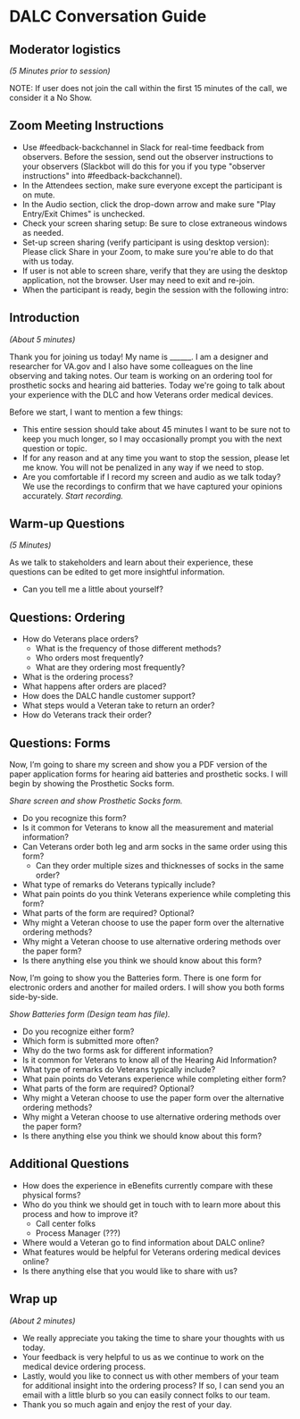 # DALC Conversation Guide
 
## Moderator logistics

_(5 Minutes prior to session)_

NOTE: If user does not join the call within the first 15 minutes of the call, we consider it a No Show.

## Zoom Meeting Instructions
- Use #feedback-backchannel in Slack for real-time feedback from observers. Before the session, send out the observer instructions to your observers (Slackbot will do this for you if you type "observer instructions" into #feedback-backchannel).
- In the Attendees section, make sure everyone except the participant is on mute.
- In the Audio section, click the drop-down arrow and make sure "Play Entry/Exit Chimes" is unchecked.
- Check your screen sharing setup: Be sure to close extraneous windows as needed.
- Set-up screen sharing (verify participant is using desktop version): Please click Share in your Zoom, to make sure you're able to do that with us today.
- If user is not able to screen share, verify that they are using the desktop application, not the browser. User may need to exit and re-join.
- When the participant is ready, begin the session with the following intro:

## Introduction
_(About 5 minutes)_

Thank you for joining us today! My name is ______. I am a designer and researcher for VA.gov and I also have some colleagues on the line observing and taking notes. Our team is working on an ordering tool for prosthetic socks and hearing aid batteries. Today we're going to talk about your experience with the DLC and how Veterans order medical devices.

Before we start, I want to mention a few things:

- This entire session should take about 45 minutes I want to be sure not to keep you much longer, so I may occasionally prompt you with the next question or topic.
- If for any reason and at any time you want to stop the session, please let me know. You will not be penalized in any way if we need to stop.
- Are you comfortable if I record my screen and audio as we talk today? We use the recordings to confirm that we have captured your opinions accurately.
_Start recording._

## Warm-up Questions
_(5 Minutes)_

As we talk to stakeholders and learn about their experience, these questions can be edited to get more insightful information.
- Can you tell me a little about yourself?

## Questions: Ordering
- How do Veterans place orders? 
  - What is the frequency of those different methods?
  - Who orders most frequently?
  - What are they ordering most frequently?
- What is the ordering process?
- What happens after orders are placed?
- How does the DALC handle customer support?
- What steps would a Veteran take to return an order?
- How do Veterans track their order?
 
 
## Questions: Forms
Now, I’m going to share my screen and show you a PDF version of the paper application forms for hearing aid batteries and prosthetic socks. I will begin by showing the Prosthetic Socks form.

_Share screen and show Prosthetic Socks form._

- Do you recognize this form?
- Is it common for Veterans to know all the measurement and material information?
- Can Veterans order both leg and arm socks in the same order using this form?
  - Can they order multiple sizes and thicknesses of socks in the same order?
- What type of remarks do Veterans typically include?
- What pain points do you think Veterans experience while completing this form?
- What parts of the form are required? Optional?
- Why might a Veteran choose to use the paper form over the alternative ordering methods?
- Why might a Veteran choose to use alternative ordering methods over the paper form?
- Is there anything else you think we should know about this form?

Now, I’m going to show you the Batteries form. There is one form for electronic orders and another for mailed orders. I will show you both forms side-by-side.

_Show Batteries form (Design team has file)._

- Do you recognize either form?
- Which form is submitted more often?
- Why do the two forms ask for different information?
- Is it common for Veterans to know all of the Hearing Aid Information?
- What type of remarks do Veterans typically include?
- What pain points do Veterans experience while completing either form?
- What parts of the form are required? Optional?
- Why might a Veteran choose to use the paper form over the alternative ordering methods?
- Why might a Veteran choose to use alternative ordering methods over the paper form?
- Is there anything else you think we should know about this form? 

## Additional Questions
- How does the experience in eBenefits currently compare with these physical forms? 
- Who do you think we should get in touch with to learn more about this process and how to improve it?
  - Call center folks
  - Process Manager (???)
- Where would a Veteran go to find information about DALC online?
- What features would be helpful for Veterans ordering medical devices online?
- Is there anything else that you would like to share with us?


## Wrap up

_(About 2 minutes)_

- We really appreciate you taking the time to share your thoughts with us today.
- Your feedback is very helpful to us as we continue to work on the medical device ordering process. 
- Lastly, would you like to connect us with other members of your team for additional insight into the ordering process? If so, I can send you an email with a little blurb so you can easily connect folks to our team.
- Thank you so much again and enjoy the rest of your day.
